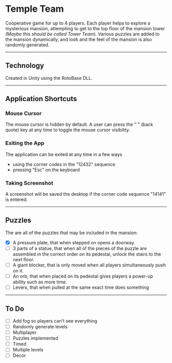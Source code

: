 # Temple Team

Cooperative game for up to 4 players.  Each player helps to explore a mysterious mansion, attempting to get to the top floor of the mansion tower <i>(Maybe this should be called Tower Team</i>).  Various puzzles are added to the mansion dynamically, and look and the feel of the mansion is also randomly generated.

-----

## Technology
Created in Unity using the RotoBase DLL.

-----

## Application Shortcuts

### Mouse Cursor
The mouse cursor is hidden by default.  A user can press the "\`" (back quote) key at any time to toggle the mouse cursor visibility.


### Exiting the App
The application can be exited at any time in a few ways
- using the corner codes in the "12432" sequence
- pressing "Esc" on the keyboard

### Taking Screenshot
A screenshot will be saved the desktop if the corner code sequence "14141" is entered.

-----

## Puzzles
The are all of the puzzles that may be included in the mansion:
- [x] A pressure plate, that when stepped on opens a doorway.
- [ ] 3 parts of a statue, that when all of the pieces of the puzzle are assembled in the correct order on its pedestal, unlock the stairs to the next floor.
- [ ] A giant blocker, that is only moved when all players simultaneously push on it.
- [ ] An orb, that when placed on its pedestal gives players a power-up ability such as more time.
- [ ] Levers, that when pulled at the same exact time does something

-----

## To Do
- [ ] Add fog so players can't see everything
- [ ] Randomly generate levels
- [ ] Multiplayer
- [ ] Puzzles implemented
- [ ] Timed
- [ ] Multiple levels
- [ ] Décor
